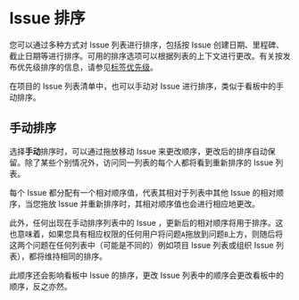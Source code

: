 # Issue 排序[](#Issue排序 "Permalink")

您可以通过多种方式对 Issue 列表进行排序，包括按 Issue 创建日期、里程碑、截止日期等进行排序。可用的排序选项可以根据列表的上下文进行更改。有关按发布优先级排序的信息，请参见[标签优先级](/docs/user/project/label#label-priority)。

在项目的 Issue 列表清单中，也可以手动对 Issue 进行排序，类似于看板中的手动排序。

## 手动排序[](#manual-sorting "Permalink")

选择**手动**排序时，可以通过拖放移动 Issue 来更改顺序，更改后的排序自动保留。除了某些个别情况外，访问同一列表的每个人都将看到重新排序的 Issue 列表。

每个 Issue 都分配有一个相对顺序值，代表其相对于列表中其他 Issue 的相对顺序，当您拖放 Issue 并重新排序时，其相对顺序值也会进行相应地更改。

此外，任何出现在手动排序列表中的 Issue ，更新后的相对顺序将用于排序。这也意味着，如果您具有相应权限的任何用户将问题`A`拖放到问题`B`上方，则随后将这两个问题在任何列表中（可能是不同的）例如项目 Issue 列表或组织 Issue 列表），都将维持相同的排序。

此顺序还会影响看板中 Issue 的排序，更改 Issue 列表中的顺序会更改看板中的顺序，反之亦然。